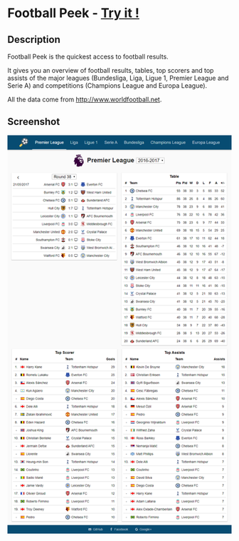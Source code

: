 # Football Peek - <a href="https://footballpeek.com/">Try it !</a>

## Description

Football Peek is the quickest access to football results.

It gives you an overview of football results, tables, top scorers and top assists of the major leagues (Bundesliga, Liga, Ligue 1, Premier League and Serie A) and competitions (Champions League and Europa League).

All the data come from http://www.worldfootball.net. 

## Screenshot

![alt tag](https://raw.githubusercontent.com/Softcadbury/EPortfolio/master/EPortfolio/Content/Images/preview/football-peek.png)
